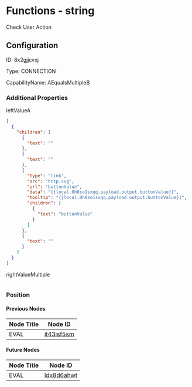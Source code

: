 # Functions - string 
Check User Action
## Configuration
ID:  8x2gjjcvxj

Type: CONNECTION 

CapabilityName: AEqualsMultipleB






### Additional Properties
leftValueA
```json 
[
  {
    "children": [
      {
        "text": ""
      },
      {
        "text": ""
      },
      {
        "type": "link",
        "src": "http.svg",
        "url": "buttonValue",
        "data": "{{local.0h8so1sxqq.payload.output.buttonValue}}",
        "tooltip": "{{local.0h8so1sxqq.payload.output.buttonValue}}",
        "children": [
          {
            "text": "buttonValue"
          }
        ]
      },
      {
        "text": ""
      }
    ]
  }
]
```


rightValueMultiple
```
```





### Position

#### Previous Nodes
| Node Title | Node ID |
| :------------- | ------------ |
| EVAL | [it43isf5sm](./it43isf5sm.md) | 
 
 #### Future Nodes
| Node Title | Node ID |
| :------------- | ------------ |
| EVAL |[ldx8d6ahwt](./ldx8d6ahwt.md) | 